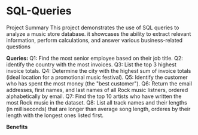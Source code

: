 # SQL-Queries
Project Summary
This project demonstrates the use of SQL queries to analyze a music store database. it showcases the ability to extract relevant information, perform calculations, and answer various business-related questions

**Queries:**
Q1: Find the most senior employee based on their job title.
Q2: identify the country with the most invoices.
Q3: List the top 3 highest invoice totals.
Q4: Determine the city with the highest sum of invoice totals (ideal location for a promotional music festival).
Q5: Identify the customer who has spent the most money (the "best customer").
Q6: Return the email addresses, first names, and last names of all Rock music listners, ordered alphabetically by email.
Q7: Find the top 10 artists who have written the most Rock music in the dataset.
Q8: List all track names and their lengths (in milliseconds) that are longer than average song length, orderes by their length with the longest ones listed first.

**Benefits**
